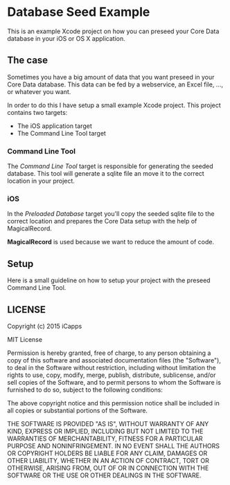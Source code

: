 # Database Seed Example

This is an example Xcode project on how you can preseed your Core Data database in your iOS or OS X application.

## The case

Sometimes you have a big amount of data that you want preseed in your Core Data database. This data can be fed by a webservice, an Excel file, ..., or whatever you want.

In order to do this I have setup a small example Xcode project. This project contains two targets:

- The iOS application target
- The Command Line Tool target

### Command Line Tool

The _Command Line Tool_ target is responsible for generating the seeded database. This tool will generate a sqlite file an move it to the correct location in your project.

### iOS

In the _Preloaded Database_ target you'll copy the seeded sqlite file to the correct location and prepares the Core Data setup with the help of MagicalRecord.

**MagicalRecord** is used because we want to reduce the amount of code.

## Setup

Here is a small guideline on how to setup your project with the preseed Command Line Tool.

## LICENSE

Copyright (c) 2015 iCapps

MIT License

Permission is hereby granted, free of charge, to any person obtaining
a copy of this software and associated documentation files (the
"Software"), to deal in the Software without restriction, including
without limitation the rights to use, copy, modify, merge, publish,
distribute, sublicense, and/or sell copies of the Software, and to
permit persons to whom the Software is furnished to do so, subject to
the following conditions:

The above copyright notice and this permission notice shall be
included in all copies or substantial portions of the Software.

THE SOFTWARE IS PROVIDED "AS IS", WITHOUT WARRANTY OF ANY KIND,
EXPRESS OR IMPLIED, INCLUDING BUT NOT LIMITED TO THE WARRANTIES OF
MERCHANTABILITY, FITNESS FOR A PARTICULAR PURPOSE AND
NONINFRINGEMENT. IN NO EVENT SHALL THE AUTHORS OR COPYRIGHT HOLDERS BE
LIABLE FOR ANY CLAIM, DAMAGES OR OTHER LIABILITY, WHETHER IN AN ACTION
OF CONTRACT, TORT OR OTHERWISE, ARISING FROM, OUT OF OR IN CONNECTION
WITH THE SOFTWARE OR THE USE OR OTHER DEALINGS IN THE SOFTWARE.


